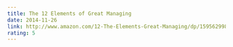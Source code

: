 ```yaml
---
title: The 12 Elements of Great Managing
date: 2014-11-26
link: http://www.amazon.com/12-The-Elements-Great-Managing/dp/159562998X
rating: 5
---
```

